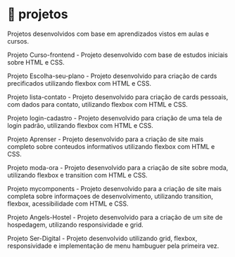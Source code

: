 # 🚀 projetos 
Projetos desenvolvidos com base em aprendizados vistos em aulas e cursos.

Projeto Curso-frontend - Projeto desenvolvido com base de estudos iniciais sobre HTML e CSS.

Projeto Escolha-seu-plano - Projeto desenvolvido para criação de cards precificados utilizando flexbox com HTML e CSS.

Projeto lista-contato - Projeto desenvolvido para criação de cards pessoais, com dados para contato, utilizando flexbox com HTML e CSS.

Projeto login-cadastro - Projeto desenvolvido para criação de uma tela de login padrão, utilizando flexbox com HTML e CSS.

Projeto Aprenser - Projeto desenvolvido para a criação de site mais completo sobre conteudos informativos utilizando flexbox com HTML e CSS.

Projeto moda-ora - Projeto desenvolvido para a criação de site sobre moda, utilizando flexbox e transition com HTML e CSS.

Projeto mycomponents - Projeto desenvolvido para a criação de site mais completa sobre informaçoes de desenvolvimento, utilizando transition, flexbox, acessibilidade com HTML e CSS.

Projeto Angels-Hostel - Projeto desenvolvido para a criação de um site de hospedagem, utilizando responsividade e grid.

Projeto Ser-Digital - Projeto desenvolvido utilizando grid, flexbox, responsividade e implementação de menu hambuguer pela primeira vez.


